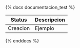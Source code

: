 {% docs documentacion_test %}

| Status    |   Descripcion |
|-----------|---------------|
| Creacion  |   Ejemplo     |

{% enddocs %}